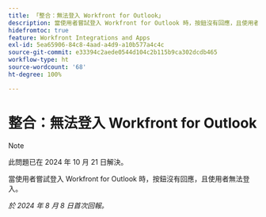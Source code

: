 ```yaml
---
title: 「整合：無法登入 Workfront for Outlook」
description: 當使用者嘗試登入 Workfront for Outlook 時，按鈕沒有回應，且使用者無法登入。
hidefromtoc: true
feature: Workfront Integrations and Apps
exl-id: 5ea65906-84c8-4aad-a4d9-a10b577a4c4c
source-git-commit: e33394c2aede0544d104c2b115b9ca302dcdb465
workflow-type: ht
source-wordcount: '68'
ht-degree: 100%

---
```


# 整合：無法登入 Workfront for Outlook

>[!NOTE]
>
>此問題已在 2024 年 10 月 21 日解決。

當使用者嘗試登入 Workfront for Outlook 時，按鈕沒有回應，且使用者無法登入。

_於 2024 年 8 月 8 日首次回報。_
